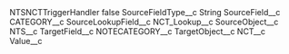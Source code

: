 <?xml version="1.0" encoding="UTF-8"?>
<CustomMetadata xmlns="http://soap.sforce.com/2006/04/metadata" xmlns:xsi="http://www.w3.org/2001/XMLSchema-instance" xmlns:xsd="http://www.w3.org/2001/XMLSchema">
    <label>NTSNCTTriggerHandler</label>
    <protected>false</protected>
    <values>
        <field>SourceFieldType__c</field>
        <value xsi:type="xsd:string">String</value>
    </values>
    <values>
        <field>SourceField__c</field>
        <value xsi:type="xsd:string">CATEGORY__c</value>
    </values>
    <values>
        <field>SourceLookupField__c</field>
        <value xsi:type="xsd:string">NCT_Lookup__c</value>
    </values>
    <values>
        <field>SourceObject__c</field>
        <value xsi:type="xsd:string">NTS__c</value>
    </values>
    <values>
        <field>TargetField__c</field>
        <value xsi:type="xsd:string">NOTECATEGORY__c</value>
    </values>
    <values>
        <field>TargetObject__c</field>
        <value xsi:type="xsd:string">NCT__c</value>
    </values>
    <values>
        <field>Value__c</field>
        <value xsi:nil="true"/>
    </values>
</CustomMetadata>
